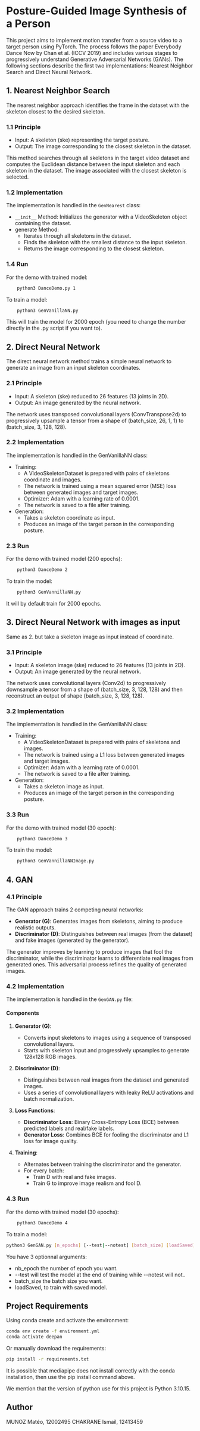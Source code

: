 # Posture-Guided Image Synthesis of a Person

This project aims to implement motion transfer from a source video to a target person using PyTorch. The process follows the paper Everybody Dance Now by Chan et al. (ICCV 2019) and includes various stages to progressively understand Generative Adversarial Networks (GANs). The following sections describe the first two implementations: Nearest Neighbor Search and Direct Neural Network.

## 1. Nearest Neighbor Search

The nearest neighbor approach identifies the frame in the dataset with the skeleton closest to the desired skeleton.

### 1.1 Principle

- Input: A skeleton (ske) representing the target posture.
- Output: The image corresponding to the closest skeleton in the dataset.

This method searches through all skeletons in the target video dataset and computes the Euclidean distance between the input skeleton and each skeleton in the dataset. The image associated with the closest skeleton is selected.

### 1.2 Implementation

The implementation is handled in the `GenNearest` class:

- `__init__` Method: Initializes the generator with a VideoSkeleton object containing the dataset.
- generate Method:
  - Iterates through all skeletons in the dataset.
  - Finds the skeleton with the smallest distance to the input skeleton.
  - Returns the image corresponding to the closest skeleton.

### 1.4 Run

For the demo with trained model:

```bash
    python3 DanceDemo.py 1
```

To train a model:

```bash
    python3 GenVanillaNN.py
```

This will train the model for 2000 epoch (you need to change the number directly in the .py script if you want to).

## 2. Direct Neural Network

The direct neural network method trains a simple neural network to generate an image from an input skeleton coordinates.

### 2.1 Principle

- Input: A skeleton (ske) reduced to 26 features (13 joints in 2D).
- Output: An image generated by the neural network.

The network uses transposed convolutional layers (ConvTranspose2d) to progressively upsample a tensor from a shape of (batch_size, 26, 1, 1) to (batch_size, 3, 128, 128).

### 2.2 Implementation

The implementation is handled in the GenVanillaNN class:

- Training:
  - A VideoSkeletonDataset is prepared with pairs of skeletons coordinate and images.
  - The network is trained using a mean squared error (MSE) loss between generated images and target images.
  - Optimizer: Adam with a learning rate of 0.0001.
  - The network is saved to a file after training.
- Generation:
  - Takes a skeleton coordinate as input.
  - Produces an image of the target person in the corresponding posture.

### 2.3 Run

For the demo with trained model (200 epochs):

```bash
    python3 DanceDemo 2
```

To train the model:

```bash
    python3 GenVannillaNN.py
```

It will by default train for 2000 epochs.

## 3. Direct Neural Network with images as input

Same as 2. but take a skeleton image as input instead of coordinate.

### 3.1 Principle

- Input: A skeleton image (ske) reduced to 26 features (13 joints in 2D).
- Output: An image generated by the neural network.

The network uses convolutional layers (Conv2d) to progressively downsample a tensor from a shape of (batch_size, 3, 128, 128) and then reconstruct an output of shape (batch_size, 3, 128, 128).

### 3.2 Implementation

The implementation is handled in the GenVanillaNN class:

- Training:
  - A VideoSkeletonDataset is prepared with pairs of skeletons and images.
  - The network is trained using a L1 loss between generated images and target images.
  - Optimizer: Adam with a learning rate of 0.0001.
  - The network is saved to a file after training.
- Generation:
  - Takes a skeleton image as input.
  - Produces an image of the target person in the corresponding posture.

### 3.3 Run

For the demo with trained model (30 epoch):

```bash
    python3 DanceDemo 3
```

To train the model:

```bash
    python3 GenVannillaNNImage.py
```

## 4. GAN

### 4.1 Principle

The GAN approach trains 2 competing neural networks:

- **Generator (G)**: Generates images from skeletons, aiming to produce realistic outputs.
- **Discriminator (D)**: Distinguishes between real images (from the dataset) and fake images (generated by the generator).

The generator improves by learning to produce images that fool the discriminator, while the discriminator learns to differentiate real images from generated ones. This adversarial process refines the quality of generated images.

### 4.2 Implementation

The implementation is handled in the `GenGAN.py` file:

#### Components

1. **Generator (G)**:
   - Converts input skeletons to images using a sequence of transposed convolutional layers.
   - Starts with skeleton input and progressively upsamples to generate 128x128 RGB images.

2. **Discriminator (D)**:
   - Distinguishes between real images from the dataset and generated images.
   - Uses a series of convolutional layers with leaky ReLU activations and batch normalization.

3. **Loss Functions**:
   - **Discriminator Loss**: Binary Cross-Entropy Loss (BCE) between predicted labels and real/fake labels.
   - **Generator Loss**: Combines BCE for fooling the discriminator and L1 loss for image quality.

4. **Training**:
   - Alternates between training the discriminator and the generator.
   - For every batch:
     - Train D with real and fake images.
     - Train G to improve image realism and fool D.

### 4.3 Run

For the demo with trained model (30 epochs):

```bash
    python3 DanceDemo 4
```

To train a model:

```bash
python3 GenGAN.py [n_epochs] [--test|--notest] [batch_size] [loadSaved]
```

You have 3 optionnal arguments:

- nb_epoch the number of epoch you want.
- --test will test the model at the end of training while --notest will not..
- batch_size the batch size you want.
- loadSaved, to train with saved model.

## Project Requirements

Using conda create and activate the environment:

```bash
conda env create -f environment.yml
conda activate deepan
```

Or manually download the requirements:

```bash
pip install -r requirements.txt
```

It is possible that mediapipe does not install correctly with the conda installation, then use the pip install command above.

We mention that the version of python use for this project is Python 3.10.15.

## Author

MUNOZ Matéo, 12002495
CHAKRANE Ismail, 12413459
